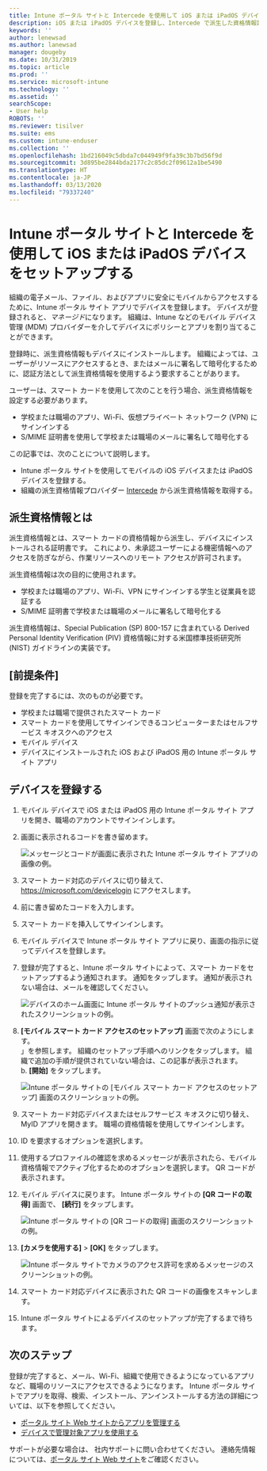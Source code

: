 ```yaml
---
title: Intune ポータル サイトと Intercede を使用して iOS または iPadOS デバイスを登録する
description: iOS または iPadOS デバイスを登録し、Intercede で派生した資格情報認証を設定する方法について説明します。
keywords: ''
author: lenewsad
ms.author: lanewsad
manager: dougeby
ms.date: 10/31/2019
ms.topic: article
ms.prod: ''
ms.service: microsoft-intune
ms.technology: ''
ms.assetid: ''
searchScope:
- User help
ROBOTS: ''
ms.reviewer: tisilver
ms.suite: ems
ms.custom: intune-enduser
ms.collection: ''
ms.openlocfilehash: 1bd216049c5dbda7c044949f9fa39c3b7bd56f9d
ms.sourcegitcommit: 3d895be2844bda2177c2c85dc2f09612a1be5490
ms.translationtype: HT
ms.contentlocale: ja-JP
ms.lasthandoff: 03/13/2020
ms.locfileid: "79337240"
---
```

# <a name="set-up-ios-or-ipados-device-with-company-portal-and-intercede"></a>Intune ポータル サイトと Intercede を使用して iOS または iPadOS デバイスをセットアップする

組織の電子メール、ファイル、およびアプリに安全にモバイルからアクセスするために、Intune ポータル サイト アプリでデバイスを登録します。  デバイスが登録されると、*マネージド*になります。 組織は、Intune などのモバイル デバイス管理 (MDM) プロバイダーを介してデバイスにポリシーとアプリを割り当てることができます。  

登録時に、派生資格情報もデバイスにインストールします。 組織によっては、ユーザーがリソースにアクセスするとき、またはメールに署名して暗号化するために、認証方法として派生資格情報を使用するよう要求することがあります。 

ユーザーは、スマート カードを使用して次のことを行う場合、派生資格情報を設定する必要があります。

* 学校または職場のアプリ、Wi-Fi、仮想プライベート ネットワーク (VPN) にサインインする
* S/MIME 証明書を使用して学校または職場のメールに署名して暗号化する  

この記事では、次のことについて説明します。  

* Intune ポータル サイトを使用してモバイルの iOS デバイスまたは iPadOS デバイスを登録する。  
* 組織の派生資格情報プロバイダー [Intercede](https://www.intercede.com/) から派生資格情報を取得する。   


## <a name="what-are-derived-credentials"></a>派生資格情報とは  
派生資格情報とは、スマート カードの資格情報から派生し、デバイスにインストールされる証明書です。 これにより、未承認ユーザーによる機密情報へのアクセスを防ぎながら、作業リソースへのリモート アクセスが許可されます。  

派生資格情報は次の目的に使用されます。 
* 学校または職場のアプリ、Wi-Fi、VPN にサインインする学生と従業員を認証する
* S/MIME 証明書で学校または職場のメールに署名して暗号化する  

派生資格情報は、Special Publication (SP) 800-157 に含まれている Derived Personal Identity Verification (PIV) 資格情報に対する米国標準技術研究所 (NIST) ガイドラインの実装です。  

## <a name="prerequisites"></a>[前提条件]

 登録を完了するには、次のものが必要です。

* 学校または職場で提供されたスマート カード
* スマート カードを使用してサインインできるコンピューターまたはセルフサービス キオスクへのアクセス
* モバイル デバイス
* デバイスにインストールされた iOS および iPadOS 用の Intune ポータル サイト アプリ


## <a name="enroll-device"></a>デバイスを登録する  
1. モバイル デバイスで iOS または iPadOS 用の Intune ポータル サイト アプリを開き、職場のアカウントでサインインします。  
2. 画面に表示されるコードを書き留めます。  

    ![メッセージとコードが画面に表示された Intune ポータル サイト アプリの画像の例。](./media/copy-code-intercede.png)  
1. スマート カード対応のデバイスに切り替えて、 https://microsoft.com/devicelogin にアクセスします。 

1. 前に書き留めたコードを入力します。
 
2. スマート カードを挿入してサインインします。   

3. モバイル デバイスで Intune ポータル サイト アプリに戻り、画面の指示に従ってデバイスを登録します。  
4. 登録が完了すると、Intune ポータル サイトによって、スマート カードをセットアップするよう通知されます。 通知をタップします。 通知が表示されない場合は、メールを確認してください。   

    ![デバイスのホーム画面に Intune ポータル サイトのプッシュ通知が表示されたスクリーンショットの例。](./media/action-required-in-app-intercede.png)  

5. **[モバイル スマート カード アクセスのセットアップ]** 画面で次のようにします。  
    」を参照します。 組織のセットアップ手順へのリンクをタップします。 組織で追加の手順が提供されていない場合は、この記事が表示されます。  
    b. **[開始]** をタップします。  

    ![Intune ポータル サイトの [モバイル スマート カード アクセスのセットアップ] 画面のスクリーンショットの例。](./media/smart-card-info-intercede.png)  

6. スマート カード対応デバイスまたはセルフサービス キオスクに切り替え、MyID アプリを開きます。 職場の資格情報を使用してサインインします。  
7. ID を要求するオプションを選択します。 
8. 使用するプロファイルの確認を求めるメッセージが表示されたら、モバイル資格情報でアクティブ化するためのオプションを選択します。 QR コードが表示されます。  
9. モバイル デバイスに戻ります。 Intune ポータル サイトの **[QR コードの取得]** 画面で、 **[続行]** をタップします。  

    ![Intune ポータル サイトの [QR コードの取得] 画面のスクリーンショットの例。](./media/get-qr-code-intercede.png) 
 
10. **[カメラを使用する]**  >  **[OK]** をタップします。  

    ![Intune ポータル サイトでカメラのアクセス許可を求めるメッセージのスクリーンショットの例。](./media/allow-cp-camera-access-intercede.png)  

11. スマート カード対応デバイスに表示された QR コードの画像をスキャンします。 
12. Intune ポータル サイトによるデバイスのセットアップが完了するまで待ちます。  

## <a name="next-steps"></a>次のステップ  
登録が完了すると、メール、Wi-Fi、組織で使用できるようになっているアプリなど、職場のリソースにアクセスできるようになります。 Intune ポータル サイトでアプリを取得、検索、インストール、アンインストールする方法の詳細については、以下を参照してください。

* [ポータル サイト Web サイトからアプリを管理する](manage-apps-cpweb.md)  
* [デバイスで管理対象アプリを使用する](use-managed-apps-on-your-device-ios.md)  

サポートが必要な場合は、 社内サポートに問い合わせてください。 連絡先情報については、[ポータル サイト Web サイト](https://go.microsoft.com/fwlink/?linkid=2010980)をご確認ください。
